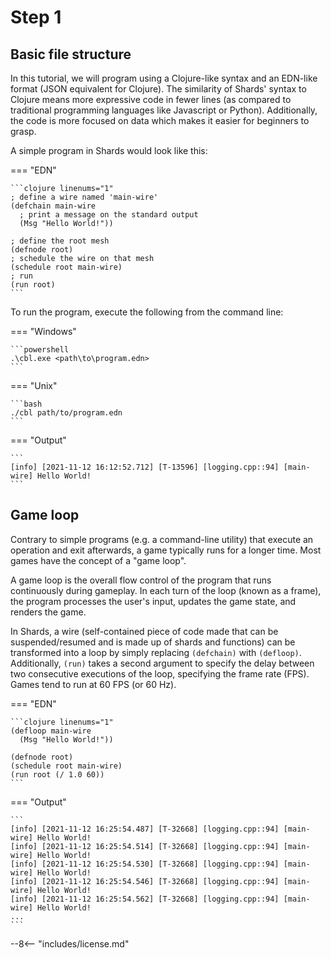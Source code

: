 # Step 1

## Basic file structure

In this tutorial, we will program using a Clojure-like syntax and an EDN-like format (JSON equivalent for Clojure). The similarity of Shards' syntax to Clojure means more expressive code in fewer lines (as compared to traditional programming languages like Javascript or Python). Additionally, the code is more focused on data which makes it easier for beginners to grasp.

A simple program in Shards would look like this:

=== "EDN"

    ```clojure linenums="1"
    ; define a wire named 'main-wire'
    (defchain main-wire
      ; print a message on the standard output
      (Msg "Hello World!"))

    ; define the root mesh
    (defnode root)
    ; schedule the wire on that mesh
    (schedule root main-wire)
    ; run
    (run root)
    ```

To run the program, execute the following from the command line:

=== "Windows"

    ```powershell
    .\cbl.exe <path\to\program.edn>
    ```

=== "Unix"

    ```bash
    ./cbl path/to/program.edn
    ```

=== "Output"

    ```
    [info] [2021-11-12 16:12:52.712] [T-13596] [logging.cpp::94] [main-wire] Hello World!
    ```

## Game loop

Contrary to simple programs (e.g. a command-line utility) that execute an operation and exit afterwards, a game typically runs for a longer time.
Most games have the concept of a "game loop".

A game loop is the overall flow control of the program that runs continuously during gameplay. In each turn of the loop (known as a frame), the program processes the user's input, updates the game state, and renders the game.

In Shards, a wire (self-contained piece of code made that can be suspended/resumed and is made up of shards and functions) can be transformed into a loop by simply replacing `(defchain)` with `(defloop)`. Additionally, `(run)` takes a second argument to specify the delay between two consecutive executions of the loop, specifying the frame rate (FPS). Games tend to run at 60 FPS (or 60 Hz).

=== "EDN"

    ```clojure linenums="1"
    (defloop main-wire
      (Msg "Hello World!"))

    (defnode root)
    (schedule root main-wire)
    (run root (/ 1.0 60))
    ```

=== "Output"

    ```
    [info] [2021-11-12 16:25:54.487] [T-32668] [logging.cpp::94] [main-wire] Hello World!
    [info] [2021-11-12 16:25:54.514] [T-32668] [logging.cpp::94] [main-wire] Hello World!
    [info] [2021-11-12 16:25:54.530] [T-32668] [logging.cpp::94] [main-wire] Hello World!
    [info] [2021-11-12 16:25:54.546] [T-32668] [logging.cpp::94] [main-wire] Hello World!
    [info] [2021-11-12 16:25:54.562] [T-32668] [logging.cpp::94] [main-wire] Hello World!
    ...
    ```

--8<-- "includes/license.md"
